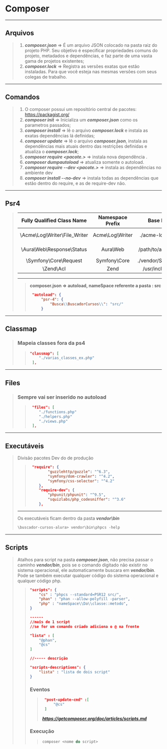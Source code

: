 # Composer

----

##  Arquivos

> 1. ***composer.json*** =>  É um arquivo JSON colocado na pasta raiz do projeto PHP. Seu objetivo é especificar propriedades comuns do projeto, metadados e dependências, e faz parte de uma vasta gama de projetos existentes;
> 2. ***composer.lock*** => Registra as versões exatas que estão instaladas. Para que você esteja nas mesmas versões com seus colegas de trabalho.



----

## Comandos 

> 1. O composer possui um repositório central de pacotes: https://packagist.org/
> 1. ***composer init***       => Inicializa um ***composer.json*** como os parametros passados;
> 2. ***composer install***  => lê o arquivo ***composer.lock*** e instala as exatas dependências lá definidas;
> 3. ***composer update*** => lê o arquivo ***composer.json***, instala as dependências mais atuais dentro das restrições definidas e atualiza o ***composer.lock***;
> 4. ***composer require <pacote.>*** => instala  nova dependência .
> 4. ***composer dumpautoload*** => atualiza somente o autoload.
> 4. ***composer require --dev <pacote.>***  => instala as dependências  no ambiente dev
> 4. ***composer install --no-dev*** => instala todas as dependências que estão dentro do require, e as de require-dev não.

-----

## Psr4 

> | **Fully Qualified Class Name** | **Namespace Prefix** |   **Base Directory**   |          **Resulting File Path**          |
> | :----------------------------: | :------------------: | :--------------------: | :---------------------------------------: |
> | \Acme\Log\Writer\File\_Writer  |   Acme\Log\Writer    | ./acme-log-writer/lib/ |  ./acme-log-writer/lib/File\_Writer.php   |
> |   \Aura\Web\Response\Status    |       Aura\Web       | /path/to/aura-web/src/ | /path/to/aura-web/src/Response/Status.php |
> |     \Symfony\Core\Request      |     Symfony\Core     | ./vendor/Symfony/Core/ |     ./vendor/Symfony/Core/Request.php     |
> |           \Zend\Acl            |         Zend         |  /usr/includes/Zend/   |        /usr/includes/Zend/Acl.php         |
>
> ----
>
> > **composer.json => autoload, nameSpace referente a pasta : src** 
> >
> > ```json
> >  "autoload": {
> >      "psr-4": {
> >          "Busca\\BuscadorCursos\\": "src/"
> >      }
> > ```
> >
> > 

----

## Classmap

> ### Mapeia classes fora da ps4
>
> > ```json
> > "classmap": [
> >     "./varias_classes_ex.php"
> >  ],
> > ```

----

## Files

> ### Sempre vai ser inserido no autoload
>
> > ```json
> >  "files": [
> >     "./functions.php"
> >     "./helpers.php"
> >     "./views.php"
> >  ],
> > ```
> >
> > 

-----

## Executáveis

> Divisão pacotes Dev do de produção
>
> > ```json
> >  "require": {
> >         "guzzlehttp/guzzle": "^6.3",
> >         "symfony/dom-crawler": "^4.2",
> >         "symfony/css-selector": "^4.2"
> >     },
> >     "require-dev": {
> >         "phpunit/phpunit": "^9.5",
> >         "squizlabs/php_codesniffer": "^3.6"
> >     },
> > ```
>
> ----
>
> Os executáveis ficam dentro da pasta ***vendor\bin***
>
> ```powershell
> \buscador-cursos-alura> vendor\bin\phpcs -help
> ```
>

---

## Scripts

> Atalhos para script na pasta ***composer.json***, não precisa passar o caminho ***vendor/bin***, pois se o comando digitado não existir no sistema operacional, ele automaticamente buscara em  ***vendor/bin***. Pode se também executar qualquer código do sistema operacional e qualquer código php.
>
> > ```json
> > "scripts": {
> >     "cs" : "phpcs --standard=PSR12 src/",
> >     "phan" : "phan --allow-polyfill -parser",
> >     "php" : "nameSpace\\Da\\classe::metodo",
> > }
> > 
> > ------
> > //mais de 1 script
> > //se for um comando criado adiciona o @ na frente
> > 
> > "lista" : [
> >     "@phan",
> >     "@cs"
> > ]
> > 
> > //----- descrição
> > 
> > "scripts-descriptions": {
> >     "lista" : "lista de dois script"
> > }
> > 
> > 
> > ```
> >
> > ### Eventos
> >
> > > ```json
> > >  "post-update-cmd" :[
> > >      "@cs"
> > >  ]
> > > ```
> > >
> > > ***https://getcomposer.org/doc/articles/scripts.md***
> >
> > ### Execução 
> >
> > > ```powershell
> > > composer <nome do script>
> > > ```

